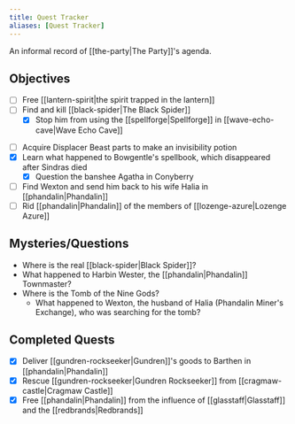 ```yaml
---
title: Quest Tracker
aliases: [Quest Tracker]
---
```

An informal record of [[the-party|The Party]]'s agenda.

## Objectives
- [ ] Free [[lantern-spirit|the spirit trapped in the lantern]]
- [ ] Find and kill [[black-spider|The Black Spider]]
	* [x] Stop him from using the [[spellforge|Spellforge]] in [[wave-echo-cave|Wave Echo Cave]]
* [ ] Acquire Displacer Beast parts to make an invisibility potion
* [x] Learn what happened to Bowgentle's spellbook, which disappeared after Sindras died
	* [x] Question the banshee Agatha in Conyberry
* [ ] Find Wexton and send him back to his wife Halia in [[phandalin|Phandalin]]
* [ ] Rid [[phandalin|Phandalin]] of the members of [[lozenge-azure|Lozenge Azure]]

## Mysteries/Questions
- Where is the real [[black-spider|Black Spider]]?
- What happened to Harbin Wester, the [[phandalin|Phandalin]] Townmaster?
- Where is the Tomb of the Nine Gods?
	- What happened to Wexton, the husband of Halia (Phandalin Miner's Exchange), who was searching for the tomb?

## Completed Quests
- [x] Deliver [[gundren-rockseeker|Gundren]]'s goods to Barthen in [[phandalin|Phandalin]]
 - [x] Rescue [[gundren-rockseeker|Gundren Rockseeker]] from [[cragmaw-castle|Cragmaw Castle]]
- [x] Free [[phandalin|Phandalin]] from the influence of [[glasstaff|Glasstaff]] and the [[redbrands|Redbrands]]